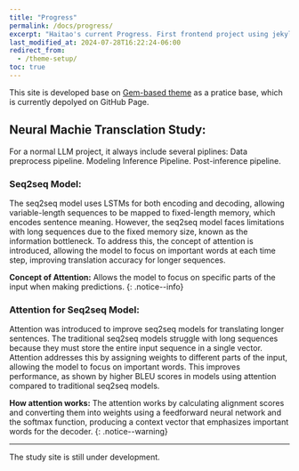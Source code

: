 ```yaml
---
title: "Progress"
permalink: /docs/progress/
excerpt: "Haitao's current Progress. First frontend project using jekyll package"
last_modified_at: 2024-07-28T16:22:24-06:00
redirect_from:
  - /theme-setup/
toc: true
---
```


This site is developed base on [Gem-based theme](http://jekyllrb.com/docs/themes/) as a pratice base, which is currently depolyed on GitHub Page.

## Neural Machie Transclation Study:

For a normal LLM project, it always include several piplines: Data preprocess pipeline. Modeling Inference Pipeline. Post-inference pipeline.

### Seq2seq Model:

The seq2seq model uses LSTMs for both encoding and decoding, allowing variable-length sequences to be mapped to fixed-length memory, which encodes sentence meaning. However, the seq2seq model faces limitations with long sequences due to the fixed memory size, known as the information bottleneck. To address this, the concept of attention is introduced, allowing the model to focus on important words at each time step, improving translation accuracy for longer sequences. 

[^seq2seq]: The seq2seq model was developed by Google in 2014

**Concept of Attention:**  Allows the model to focus on specific parts of the input when making predictions.
{: .notice--info}

### Attention for Seq2seq Model:

Attention was introduced to improve seq2seq models for translating longer sentences. The traditional seq2seq models struggle with long sequences because they must store the entire input sequence in a single vector. Attention addresses this by assigning weights to different parts of the input, allowing the model to focus on important words. This improves performance, as shown by higher BLEU scores in models using attention compared to traditional seq2seq models. 

**How attention works:** The attention works by calculating alignment scores and converting them into weights using a feedforward neural network and the softmax function, producing a context vector that emphasizes important words for the decoder.
{: .notice--warning}

---

The study site is still under development.
